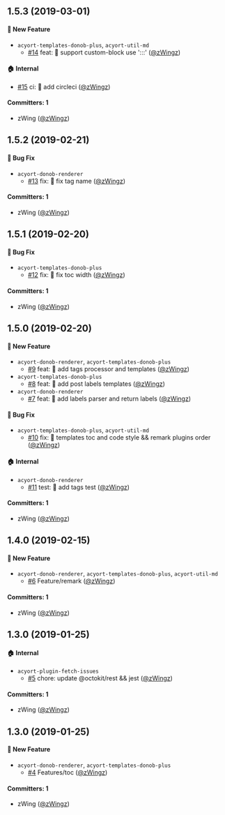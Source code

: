 ## 1.5.3 (2019-03-01)

#### :rocket: New Feature
* `acyort-templates-donob-plus`, `acyort-util-md`
  * [#14](https://github.com/zWingz/acyort-donob-plugins/pull/14) feat: 🎸 support custom-block use ':::' ([@zWingz](https://github.com/zWingz))

#### :house: Internal
* [#15](https://github.com/zWingz/acyort-donob-plugins/pull/15) ci: 🎡 add circleci ([@zWingz](https://github.com/zWingz))

#### Committers: 1
- zWing ([@zWingz](https://github.com/zWingz))

## 1.5.2 (2019-02-21)

#### :bug: Bug Fix
* `acyort-donob-renderer`
  * [#13](https://github.com/zWingz/acyort-donob-plugins/pull/13) fix: 🐛 fix tag name ([@zWingz](https://github.com/zWingz))

#### Committers: 1
- zWing ([@zWingz](https://github.com/zWingz))

## 1.5.1 (2019-02-20)

#### :bug: Bug Fix
* `acyort-templates-donob-plus`
  * [#12](https://github.com/zWingz/acyort-donob-plugins/pull/12) fix: 🐛 fix toc width ([@zWingz](https://github.com/zWingz))

#### Committers: 1
- zWing ([@zWingz](https://github.com/zWingz))

## 1.5.0 (2019-02-20)

#### :rocket: New Feature
* `acyort-donob-renderer`, `acyort-templates-donob-plus`
  * [#9](https://github.com/zWingz/acyort-donob-plugins/pull/9) feat: 🎸 add tags processor and templates ([@zWingz](https://github.com/zWingz))
* `acyort-templates-donob-plus`
  * [#8](https://github.com/zWingz/acyort-donob-plugins/pull/8) feat: 🎸 add post labels templates ([@zWingz](https://github.com/zWingz))
* `acyort-donob-renderer`
  * [#7](https://github.com/zWingz/acyort-donob-plugins/pull/7) feat: 🎸 add labels parser and return labels ([@zWingz](https://github.com/zWingz))

#### :bug: Bug Fix
* `acyort-templates-donob-plus`, `acyort-util-md`
  * [#10](https://github.com/zWingz/acyort-donob-plugins/pull/10) fix: 🐛 templates toc and code style && remark plugins order ([@zWingz](https://github.com/zWingz))

#### :house: Internal
* `acyort-donob-renderer`
  * [#11](https://github.com/zWingz/acyort-donob-plugins/pull/11) test: 💍 add tags test ([@zWingz](https://github.com/zWingz))

#### Committers: 1
- zWing ([@zWingz](https://github.com/zWingz))

## 1.4.0 (2019-02-15)

#### :rocket: New Feature
* `acyort-donob-renderer`, `acyort-templates-donob-plus`, `acyort-util-md`
  * [#6](https://github.com/zWingz/acyort-donob-plugins/pull/6) Feature/remark ([@zWingz](https://github.com/zWingz))

#### Committers: 1
- zWing ([@zWingz](https://github.com/zWingz))

## 1.3.0 (2019-01-25)

#### :house: Internal
* `acyort-plugin-fetch-issues`
  * [#5](https://github.com/zWingz/acyort-donob-plugins/pull/5) chore: update @octokit/rest && jest ([@zWingz](https://github.com/zWingz))

#### Committers: 1
- zWing ([@zWingz](https://github.com/zWingz))

## 1.3.0 (2019-01-25)

#### :rocket: New Feature
* `acyort-donob-renderer`, `acyort-templates-donob-plus`
  * [#4](https://github.com/zWingz/acyort-donob-plugins/pull/4) Features/toc ([@zWingz](https://github.com/zWingz))

#### Committers: 1
- zWing ([@zWingz](https://github.com/zWingz))
